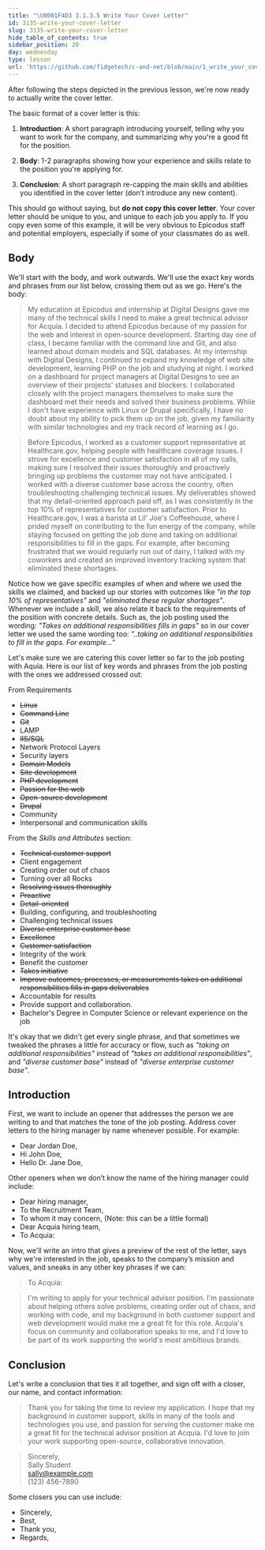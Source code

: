 ```yaml
---
title: "\U0001F4D3 3.1.3.5 Write Your Cover Letter"
id: 3135-write-your-cover-letter
slug: 3135-write-your-cover-letter
hide_table_of_contents: true
sidebar_position: 20
day: wednesday
type: lesson
url: 'https://github.com/fidgetech/c-and-net/blob/main/1_write_your_cover_letter.md'
---
```


After following the steps depicted in the previous lesson, we're now ready to actually write the cover letter.

The basic format of a cover letter is this:

1. **Introduction**: A short paragraph introducing yourself, telling why you want to work for the company, and summarizing why you're a good fit for the position.

2. **Body**: 1-2 paragraphs showing how your experience and skills relate to the position you're applying for.

3. **Conclusion**: A short paragraph re-capping the main skills and abilities you identified in the cover letter (don’t introduce any new content).

This should go without saying, but **do not copy this cover letter**. Your cover letter should be unique to you, and unique to each job you apply to. If you copy even some of this example, it will be very obvious to Epicodus staff and potential employers, especially if some of your classmates do as well.

## Body

We'll start with the body, and work outwards. We'll use the exact key words and phrases from our list below, crossing them out as we go. Here's the body:

> My education at Epicodus and internship at Digital Designs gave me many of the technical skills I need to make a great technical advisor for Acquia. I decided to attend Epicodus because of my passion for the web and interest in open-source development. Starting day one of class, I became familiar with the command line and Git, and also learned about domain models and SQL databases. At my internship with Digital Designs, I continued to expand my knowledge of web site development, learning PHP on the job and studying at night. I worked on a dashboard for project managers at Digital Designs to see an overview of their projects' statuses and blockers. I collaborated closely with the project managers themselves to make sure the dashboard met their needs and solved their business problems. While I don't have experience with Linux or Drupal specifically, I have no doubt about my ability to pick them up on the job, given my familiarity with similar technologies and my track record of learning as I go.

> Before Epicodus, I worked as a customer support representative at Healthcare.gov, helping people with healthcare coverage issues. I strove for excellence and customer satisfaction in all of my calls, making sure I resolved their issues thoroughly and proactively bringing up problems the customer may not have anticipated. I worked with a diverse customer base across the country, often troubleshooting challenging technical issues. My deliverables showed that my detail-oriented approach paid off, as I was consistently in the top 10% of representatives for customer satisfaction. Prior to Healthcare.gov, I was a barista at Lil' Joe's Coffeehouse, where I prided myself on contributing to the fun energy of the company, while staying focused on getting the job done and taking on additional responsibilities to fill in the gaps. For example, after becoming frustrated that we would regularly run out of dairy, I talked with my coworkers and created an improved inventory tracking system that eliminated these shortages.

Notice how we gave specific examples of when and where we used the skills we claimed, and backed up our stories with outcomes like _"in the top 10% of representatives"_ and _"eliminated these regular shortages"_. Whenever we include a skill, we also relate it back to the requirements of the position with concrete details. Such as, the job posting used the wording: _"Takes on additional responsibilities fills in gaps"_ so in our cover letter we used the same wording too: _"..taking on additional responsibilities to fill in the gaps. For example..."_

Let's make sure we are catering this cover letter so far to the job posting with Aquia. Here is our list of key words and phrases from the job posting with the ones we addressed crossed out:

From Requirements

- <s>Linux</s>
- <s>Command Line</s>
- <s>Git</s>
- LAMP
- <s>IIS/SQL</s>
- Network Protocol Layers
- Security layers
- <s>Domain Models</s>
- <s>Site development</s>
- <s>PHP development</s>
- <s>Passion for the web</s>
- <s>Open-source development</s>
- <s>Drupal</s>
- Community
- Interpersonal and communication skills

From the _Skills and Attributes_ section:

- <s>Technical customer support</s>
- Client engagement
- Creating order out of chaos
- Turning over all Rocks
- <s>Resolving issues thoroughly</s>
- <s>Proactive</s>
- <s>Detail-oriented</s>
- Building, configuring, and troubleshooting
- Challenging technical issues
- <s>Diverse enterprise customer base</s>
- <s>Excellence</s>
- <s>Customer satisfaction</s>
- Integrity of the work
- Benefit the customer
- <s>Takes initiative</s>
- <s>Improve outcomes, processes, or measurements takes on additional responsibilities fills in gaps deliverables</s>
- Accountable for results
- Provide support and collaboration.
- Bachelor's Degree in Computer Science or relevant experience on the job

It's okay that we didn't get every single phrase, and that sometimes we tweaked the phrases a little for accuracy or flow, such as _"taking on additional responsibilities"_ instead of _"takes on additional responsibilities"_, and _"diverse customer base"_ instead of _"diverse enterprise customer base"_.

## Introduction

First, we want to include an opener that addresses the person we are writing to and that matches the tone of the job posting. Address cover letters to the hiring manager by name whenever possible. For example: 

* Dear Jordan Doe,
* Hi John Doe,
* Hello Dr. Jane Doe,

Other openers when we don’t know the name of the hiring manager could include: 

* Dear hiring manager,
* To the Recruitment Team,
* To whom it may concern, (Note: this can be a little formal)
* Dear Acquia hiring team,
* To Acquia:

Now, we'll write an intro that gives a preview of the rest of the letter, says why we're interested in the job, speaks to the company’s mission and values, and sneaks in any other key phrases if we can:

> To Acquia:

> I'm writing to apply for your technical advisor position. I'm passionate about helping others solve problems, creating order out of chaos, and working with code, and my background in both customer support and web development would make me a great fit for this role. Acquia's focus on community and collaboration speaks to me, and I'd love to be part of its work supporting the world's most ambitious brands.

## Conclusion

Let's write a conclusion that ties it all together, and sign off with a closer, our name, and contact information:

> Thank you for taking the time to review my application. I hope that my background in customer support, skills in many of the tools and technologies you use, and passion for serving the customer make me a great fit for the technical advisor position at Acquia. I'd love to join your work supporting open-source, collaborative innovation.

> Sincerely,  
> Sally Student  
> sally@example.com  
> (123) 456-7890

Some closers you can use include:

* Sincerely, 
* Best, 
* Thank you, 
* Regards, 
